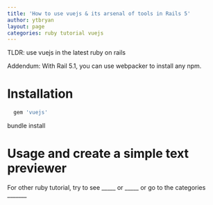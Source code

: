 ```yaml
---
title: 'How to use vuejs & its arsenal of tools in Rails 5'
author: ytbryan
layout: page
categories: ruby tutorial vuejs
---
```


TLDR: use vuejs in the latest ruby on rails

Addendum: With Rail 5.1, you can use webpacker to install any npm.

# Installation

  ```ruby
    gem 'vuejs'
  ```
  bundle install

# Usage and create a simple text previewer





For other ruby tutorial, try to see _____ or _____ or go to the categories _______

